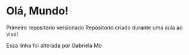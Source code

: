 # Olá, Mundo!
 Primeiro repositorio versionado
 Repositorio criado durante uma aula ao vivo!
 
 Essa linha foi alterada por Gabriela Mo
